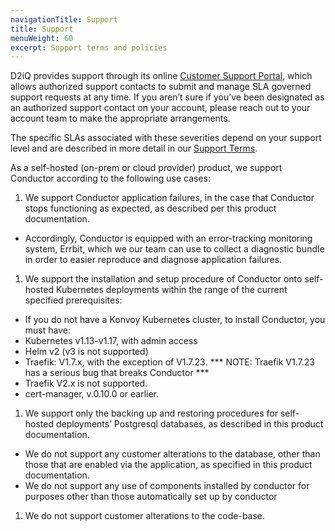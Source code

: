 ```yaml
---
navigationTitle: Support
title: Support
menuWeight: 60
excerpt: Support terms and policies
---
```


D2iQ provides support through its online [Customer Support Portal](https://support.d2iq.com/s/), which allows authorized support contacts to submit and manage SLA governed support requests at any time. If you aren’t sure if you’ve been designated as an authorized support contact on your account, please reach out to your account team to make the appropriate arrangements.

The specific SLAs associated with these severities depend on your support level and are described in more detail in our [Support Terms](https://d2iq.com/legal/support-terms).

As a self-hosted (on-prem or cloud provider) product, we support Conductor according to the following use cases:

1. We support Conductor application failures, in the case that Conductor stops functioning as expected, as described per this product documentation.

* Accordingly, Conductor is equipped with an error-tracking monitoring system, Errbit, which we our team can use to collect a diagnostic bundle in order to easier reproduce and diagnose application failures.

1. We support the installation and setup procedure of Conductor onto self-hosted Kubernetes deployments within the range of the current specified prerequisites:

- If you do not have a Konvoy Kubernetes cluster, to install Conductor, you must have:
- Kubernetes v1.13-v1.17, with admin access
- Helm v2 (v3 is not supported)
- Traefik: V1.7.x, with the exception of V1.7.23.
*** NOTE: Traefik V1.7.23 has a serious bug that breaks Conductor ***
- Traefik V2.x is not supported.
- cert-manager, v.0.10.0 or earlier.

1. We support only the backing up and restoring procedures for self-hosted deployments’ Postgresql databases, as described in this product documentation.
* We do not support any customer alterations to the database, other than those that are enabled via the application, as specified in this product documentation.
* We do not support any use of components installed by conductor for purposes other than those automatically set up by conductor

1. We do not support customer alterations to the code-base.

